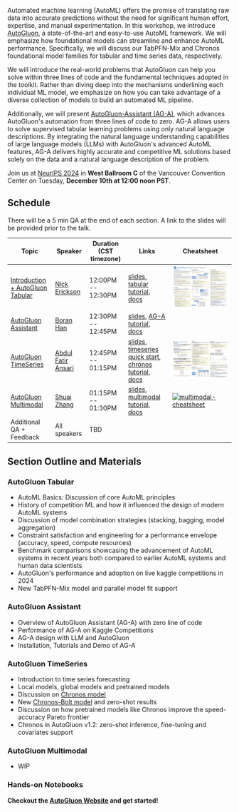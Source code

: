 Automated machine learning (AutoML) offers the promise of translating raw data into accurate predictions without the need for significant human effort, expertise, and manual experimentation.
In this workshop, we introduce [AutoGluon](https://github.com/autogluon/autogluon), a state-of-the-art and easy-to-use AutoML framework.
We will emphasize how foundational models can streamline and enhance AutoML performance.
Specifically, we will discuss our TabPFN-Mix and Chronos foundational model families for tabular and time series data, respectively.

We will introduce the real-world problems that AutoGluon can help you solve within three lines of code and the fundamental techniques adopted in the toolkit. 
Rather than diving deep into the mechanisms underlining each individual ML model, we emphasize on how you can take advantage of a diverse collection of models to build an automated ML pipeline.

Additionally, we will present [AutoGluon-Assistant (AG-A)](https://github.com/autogluon/autogluon-assistant), which advances AutoGluon's automation from three lines of code to zero.
AG-A allows users to solve supervised tabular learning problems using only natural language descriptions.
By integrating the natural language understanding capabilities of large language models (LLMs) with AutoGluon's advanced AutoML features, AG-A delivers highly accurate and competitive ML solutions based solely on the data and a natural language description of the problem.

Join us at [NeurIPS 2024](https://neurips.cc/) in **West Ballroom C** of the Vancouver Convention Center on Tuesday, **December 10th at 12:00 noon PST**.

## Schedule

There will be a 5 min QA at the end of each section. A link to the slides will be provided prior to the talk.

| Topic                                                  | Speaker                                             | Duration (CST timezone) | Links                                                                                                                                                                                                                                                                                                        | Cheatsheet                                                                                                                                                                                                                                                                                                                                                               |
|--------------------------------------------------------|-----------------------------------------------------|-------------------------|--------------------------------------------------------------------------------------------------------------------------------------------------------------------------------------------------------------------------------------------------------------------------------------------------------------|--------------------------------------------------------------------------------------------------------------------------------------------------------------------------------------------------------------------------------------------------------------------------------------------------------------------------------------------------------------------------|
| [Introduction + AutoGluon Tabular](#autogluon-tabular) | [Nick Erickson](https://github.com/Innixma)         | 12:00PM    -- 12:30PM   | [slides](slides/ag-tabular-neurips-24.pptx), [tabular tutorial](https://colab.research.google.com/github/autogluon/autogluon/blob/stable/docs/tutorials/tabular/tabular-essentials.ipynb), [docs](https://auto.gluon.ai/stable/tutorials/tabular_prediction/index.html)                                                                                                                                                                                                                                                          | [![tabular-cheatsheet](https://raw.githubusercontent.com/Innixma/autogluon-doc-utils/main/docs/cheatsheets/stable/autogluon-cheat-sheet.jpeg)](https://nbviewer.org/github/Innixma/autogluon-doc-utils/blob/main/docs/cheatsheets/stable/autogluon-cheat-sheet.pdf)                         |
| [AutoGluon Assistant](#autogluon-assistant)            | [Boran Han](https://github.com/boranhan)            | 12:30PM -- 12:45PM      | [slides](slides/ag-assistant-neurips-24.pptx), [AG-A tutorial](https://github.com/autogluon/autogluon-assistant/blob/main/docs/tutorials/autogluon-assistant-quick-start.ipynb), [docs](https://github.com/autogluon/autogluon-assistant)    |                                                                                                                                                                                                                                                                                                                  |
| [AutoGluon TimeSeries](#autogluon-timeseries)          | [Abdul Fatir Ansari](https://github.com/abdulfatir) | 12:45PM    -- 01:15PM   | [slides](slides/ag-time-series-neurips-24.pptx), [timeseries quick start](https://colab.research.google.com/github/autogluon/autogluon/blob/stable/docs/tutorials/timeseries/forecasting-quick-start.ipynb), [chronos tutorial](https://colab.research.google.com/github/autogluon/autogluon/blob/stable/docs/tutorials/timeseries/forecasting-chronos.ipynb), [docs](https://auto.gluon.ai/stable/tutorials/timeseries/index.html) | [![timeseries-cheatsheet](https://raw.githubusercontent.com/Innixma/autogluon-doc-utils/main/docs/cheatsheets/stable/timeseries/autogluon-cheat-sheet-ts.jpeg)](https://raw.githubusercontent.com/Innixma/autogluon-doc-utils/main/docs/cheatsheets/stable/timeseries/autogluon-cheat-sheet-ts.pdf)  |                                                                                                    |
| [AutoGluon Multimodal](#autogluon-multimodal)          | [Shuai Zhang](https://github.com/cheungdaven) | 01:15PM -- 01:30PM        | [slides](slides/ag-rag-and-multimodal-neurips-24.pptx), [multimodal tutorial](https://colab.research.google.com/github/autogluon/autogluon/blob/stable/docs/tutorials/multimodal/multimodal_prediction/multimodal-quick-start.ipynb), [docs](https://auto.gluon.ai/stable/tutorials/multimodal/index.html) | [![multimodal-cheatsheet](https://automl-mm-bench.s3-accelerate.amazonaws.com/cheatsheet/stable/automm.jpeg)](https://automl-mm-bench.s3-accelerate.amazonaws.com/cheatsheet/stable/automm.pdf)                                                                                                    |
| Additional QA + Feedback                               | All speakers                                        | TBD     |                                                                                                                                                                                                                                                                                                              |                                                                                                                                                                                                                                                                                                                     |

## Section Outline and Materials

### AutoGluon Tabular

- AutoML Basics: Discussion of core AutoML principles
- History of competition ML and how it influenced the design of modern AutoML systems
- Discussion of model combination strategies (stacking, bagging, model aggregation)
- Constraint satisfaction and engineering for a performance envelope (accuracy, speed, compute resources)
- Benchmark comparisons showcasing the advancement of AutoML systems in recent years both compared to earlier AutoML systems and human data scientists
- AutoGluon's performance and adoption on live kaggle competitions in 2024
- New TabPFN-Mix model and parallel model fit support

### AutoGluon Assistant

- Overview of AutoGluon Assistant (AG-A) with zero line of code
- Performance of AG-A on Kaggle Competitions
- AG-A design with LLM and AutoGluon
- Installation, Tutorials and Demo of AG-A

### AutoGluon TimeSeries

- Introduction to time series forecasting
- Local models, global models and pretrained models
- Discussion on [Chronos model](https://www.amazon.science/blog/adapting-language-model-architectures-for-time-series-forecasting)
- New [Chronos-Bolt model](https://aws.amazon.com/blogs/machine-learning/fast-and-accurate-zero-shot-forecasting-with-chronos-bolt-and-autogluon/) and zero-shot results
- Discussion on how pretrained models like Chronos improve the speed-accuracy Pareto frontier
- Chronos in AutoGluon v1.2: zero-shot inference, fine-tuning and covariates support

### AutoGluon Multimodal

- WIP

### Hands-on Notebooks


**Checkout the [AutoGluon Website](https://auto.gluon.ai/) and get started!**
